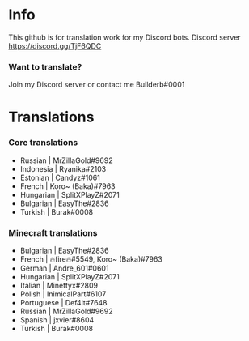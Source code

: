 # Info
This github is for translation work for my Discord bots.
Discord server https://discord.gg/TjF6QDC

### Want to translate?
Join my Discord server or contact me Builderb#0001

# Translations
### Core translations
- Russian    | MrZillaGold#9692
- Indonesia  | Ryanika#2103
- Estonian   | Candyz#1061
- French     | Koro~ (Baka)#7963
- Hungarian  | SplitXPlayZ#2071
- Bulgarian  | EasyThe#2836
- Turkish    | Burak#0008

### Minecraft translations
- Bulgarian  | EasyThe#2836
- French     | 🔥fire🔥#5549, Koro~ (Baka)#7963
- German     | Andre_601#0601
- Hungarian  | SplitXPlayZ#2071
- Italian    | Minettyx#2809
- Polish     | InimicalPart#6107
- Portuguese | Def4lt#7648
- Russian    | MrZillaGold#9692
- Spanish    | jxvier#8604
- Turkish    | Burak#0008

